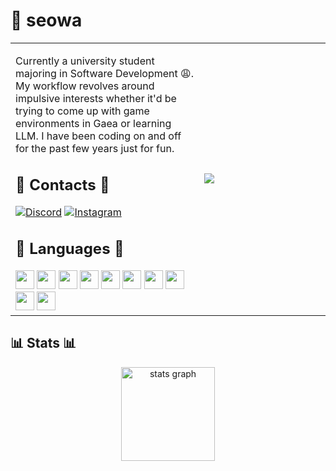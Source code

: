 # 🗿 seowa

<table>
    <tr>
        <td width="60%">
      
Currently a university student majoring in Software Development :weary:. My workflow revolves around impulsive interests whether it'd be trying to come up with game environments in Gaea or learning LLM. I have been coding on and off for the past few years just for fun. 

## 🔗 Contacts 🔗
[![Discord](https://img.shields.io/badge/DISCORD-5865F2?style=for-the-badge&logo=discord&logoColor=white)](https://discord.com/users/607530454819536899)
[![Instagram](https://img.shields.io/badge/INSTAGRAM-E4405F?style=for-the-badge&logo=instagram&logoColor=white)](https://instagram.com/seo.wah)

## 🔧 Languages 🔧
<img src="https://cdn.jsdelivr.net/gh/devicons/devicon/icons/html5/html5-plain.svg" width="30" />
<img src="https://cdn.jsdelivr.net/gh/devicons/devicon/icons/css3/css3-plain.svg" width="30" />
<img src="https://cdn.jsdelivr.net/gh/devicons/devicon/icons/javascript/javascript-plain.svg" width="30" />
<img src="https://cdn.jsdelivr.net/gh/devicons/devicon/icons/python/python-plain.svg" width="30" />
<img src="https://cdn.jsdelivr.net/gh/devicons/devicon/icons/cplusplus/cplusplus-line.svg" width="30" />
<img src="https://cdn.jsdelivr.net/gh/devicons/devicon/icons/csharp/csharp-original.svg" width="30" />
<img src="https://cdn.jsdelivr.net/gh/devicons/devicon/icons/ruby/ruby-plain.svg" width="30" />
<img src="https://cdn.jsdelivr.net/gh/devicons/devicon/icons/java/java-original.svg" width="30" />
<img src="https://cdn.jsdelivr.net/gh/devicons/devicon/icons/mysql/mysql-original.svg" width="30" />
<img src="https://cdn.jsdelivr.net/gh/devicons/devicon/icons/amazonwebservices/amazonwebservices-original-wordmark.svg" width="30" />
    </td>
        <td>
            <img src="https://github.com/kanabira/kanabira/blob/main/assets/banner.gif" />
        </td>
    </tr>
</table>

## 📊 Stats 📊
<div align="center">
    <img src="https://github-readme-stats.vercel.app/api?username=kanabira&hide_title=false&hide_rank=false&show_icons=true&include_all_commits=true&count_private=true&disable_animations=false&theme=dracula&locale=en&hide_border=false" height="150" alt="stats graph" />
</div>
